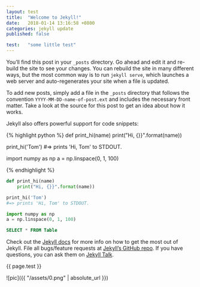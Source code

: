 ```yaml
---
layout: test
title:  "Welcome to Jekyll!"
date:   2018-01-14 13:16:58 +0800
categories: jekyll update
published: false

test:   "some little test"
---
```

You’ll find this post in your `_posts` directory. Go ahead and edit it and re-build the site to see your changes. You can rebuild the site in many different ways, but the most common way is to run `jekyll serve`, which launches a web server and auto-regenerates your site when a file is updated.

To add new posts, simply add a file in the `_posts` directory that follows the convention `YYYY-MM-DD-name-of-post.ext` and includes the necessary front matter. Take a look at the source for this post to get an idea about how it works.

Jekyll also offers powerful support for code snippets:

{% highlight python %}
def print_hi(name)
    print("Hi, {}}".format(name))

print_hi('Tom')
#=> prints 'Hi, Tom' to STDOUT.

import numpy as np
a = np.linspace(0, 1, 100)

{% endhighlight %}

```python
def print_hi(name)
    print("Hi, {}}".format(name))

print_hi('Tom')
#=> prints 'Hi, Tom' to STDOUT.

import numpy as np
a = np.linspace(0, 1, 100)
```

```sql
SELECT * FROM Table
```


Check out the [Jekyll docs][jekyll-docs] for more info on how to get the most out of Jekyll. File all bugs/feature requests at [Jekyll’s GitHub repo][jekyll-gh]. If you have questions, you can ask them on [Jekyll Talk][jekyll-talk].

[jekyll-docs]: https://jekyllrb.com/docs/home
[jekyll-gh]:   https://github.com/jekyll/jekyll
[jekyll-talk]: https://talk.jekyllrb.com/

{{ page.test }}

![pic]({{ "/assets/0.png" | absolute_url }})
